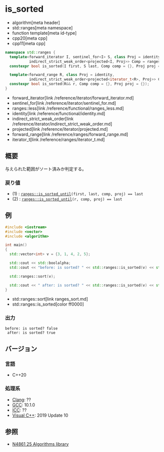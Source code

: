 # is_sorted
* algorithm[meta header]
* std::ranges[meta namespace]
* function template[meta id-type]
* cpp20[meta cpp]
* cpp11[meta cpp]

```cpp
namespace std::ranges {
  template<forward_iterator I, sentinel_for<I> S, class Proj = identity,
           indirect_strict_weak_order<projected<I, Proj>> Comp = ranges::less>
  constexpr bool is_sorted(I first, S last, Comp comp = {}, Proj proj = {});

  template<forward_range R, class Proj = identity,
           indirect_strict_weak_order<projected<iterator_t<R>, Proj>> Comp = ranges::less>
  constexpr bool is_sorted(R&& r, Comp comp = {}, Proj proj = {});
}
```
* forward_iterator[link /reference/iterator/forward_iterator.md]
* sentinel_for[link /reference/iterator/sentinel_for.md]
* ranges::less[link /reference/functional/ranges_less.md]
* identity[link /reference/functional/identity.md]
* indirect_strict_weak_order[link /reference/iterator/indirect_strict_weak_order.md]
* projected[link /reference/iterator/projected.md]
* forward_range[link /reference/ranges/forward_range.md]
* iterator_t[link /reference/ranges/iterator_t.md]

## 概要
与えられた範囲がソート済みか判定する。

### 戻り値
- (1) : [`ranges::is_sorted_until`](/reference/algorithm/ranges_is_sorted_until.md)`(first, last, comp, proj) == last`
- (2) : [`ranges::is_sorted_until`](/reference/algorithm/ranges_is_sorted_until.md)`(r, comp, proj) == last`

## 例
```cpp example
#include <iostream>
#include <vector>
#include <algorithm>

int main()
{
  std::vector<int> v = {3, 1, 4, 2, 5};

  std::cout << std::boolalpha;
  std::cout << "before: is sorted? " << std::ranges::is_sorted(v) << std::endl;

  std::ranges::sort(v);

  std::cout << " after: is sorted? " << std::ranges::is_sorted(v) << std::endl;
}
```
* std::ranges::sort[link ranges_sort.md]
* std::ranges::is_sorted[color ff0000]

### 出力
```
before: is sorted? false
 after: is sorted? true
```

## バージョン
### 言語
- C++20

### 処理系
- [Clang](/implementation.md#clang): ??
- [GCC](/implementation.md#gcc): 10.1.0
- [ICC](/implementation.md#icc): ??
- [Visual C++](/implementation.md#visual_cpp): 2019 Update 10

## 参照
- [N4861 25 Algorithms library](https://timsong-cpp.github.io/cppwp/n4861/algorithms)
